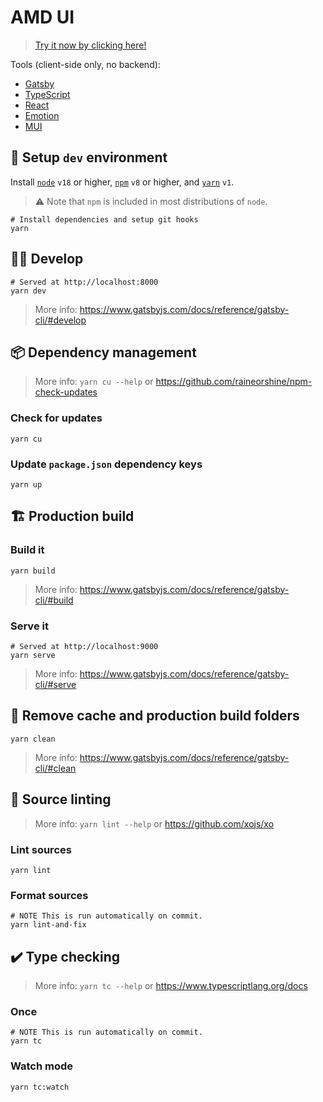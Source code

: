 # AMD UI

> [Try it now by clicking here!](https://pharmpy.github.io/amdui)

Tools (client-side only, no backend):
  - [Gatsby](https://www.gatsbyjs.com)
  - [TypeScript](https://www.typescriptlang.org)
  - [React](https://reactjs.org)
  - [Emotion](https://emotion.sh)
  - [MUI](https://mui.com)

## :wrench: Setup `dev` environment

Install [`node`](https://github.com/nodejs/node) `v18` or higher,
[`npm`](https://github.com/npm/cli) `v8` or higher, and
[`yarn`](https://classic.yarnpkg.com) `v1`.

> :warning: Note that `npm` is included in most distributions of `node`.

```shell
# Install dependencies and setup git hooks
yarn
```

## :woman_technologist: Develop

```shell
# Served at http://localhost:8000
yarn dev
```

> More info: https://www.gatsbyjs.com/docs/reference/gatsby-cli/#develop

## :package: Dependency management

> More info: `yarn cu --help` or https://github.com/raineorshine/npm-check-updates

### Check for updates

```shell
yarn cu
```

### Update `package.json` dependency keys

```shell
yarn up
```

## :building_construction: Production build

### Build it

```shell
yarn build
```

> More info: https://www.gatsbyjs.com/docs/reference/gatsby-cli/#build

### Serve it

```shell
# Served at http://localhost:9000
yarn serve
```

> More info: https://www.gatsbyjs.com/docs/reference/gatsby-cli/#serve

## :broom: Remove cache and production build folders

```shell
yarn clean
```

> More info: https://www.gatsbyjs.com/docs/reference/gatsby-cli/#clean

## :shirt: Source linting

> More info: `yarn lint --help` or https://github.com/xojs/xo

### Lint sources

```shell
yarn lint
```

### Format sources

```shell
# NOTE This is run automatically on commit.
yarn lint-and-fix
```

## :heavy_check_mark: Type checking

> More info: `yarn tc --help` or https://www.typescriptlang.org/docs

### Once

```shell
# NOTE This is run automatically on commit.
yarn tc
```

### Watch mode

```shell
yarn tc:watch
```
